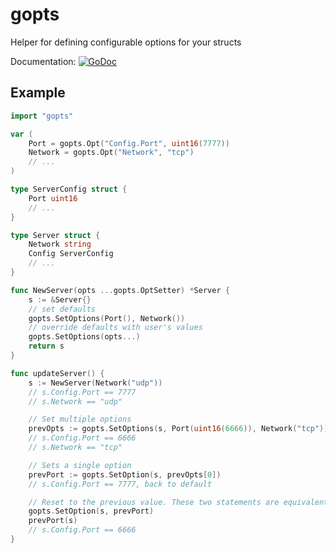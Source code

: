 gopts
=====

Helper for defining configurable options for your structs

Documentation: [![GoDoc](https://godoc.org/github.com/xsleonard/gopts?status.png)](http://godoc.org/github.com/xsleonard/gopts)

## Example

```go
import "gopts"

var (
    Port = gopts.Opt("Config.Port", uint16(7777))
    Network = gopts.Opt("Network", "tcp")
    // ...
)

type ServerConfig struct {
    Port uint16
    // ...
}

type Server struct {
    Network string
    Config ServerConfig
    // ...
}

func NewServer(opts ...gopts.OptSetter) *Server {
    s := &Server{}
    // set defaults
    gopts.SetOptions(Port(), Network())
    // override defaults with user's values
    gopts.SetOptions(opts...)
    return s
}

func updateServer() {
    s := NewServer(Network("udp"))
    // s.Config.Port == 7777
    // s.Network == "udp"

    // Set multiple options
    prevOpts := gopts.SetOptions(s, Port(uint16(6666)), Network("tcp"))
    // s.Config.Port == 6666
    // s.Network == "tcp"

    // Sets a single option
    prevPort := gopts.SetOption(s, prevOpts[0])
    // s.Config.Port == 7777, back to default

    // Reset to the previous value. These two statements are equivalent.
    gopts.SetOption(s, prevPort)
    prevPort(s)
    // s.Config.Port == 6666
}
```

